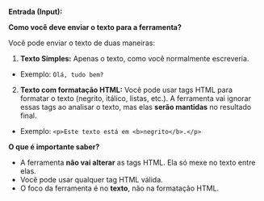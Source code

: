 **Entrada (Input):**

**Como você deve enviar o texto para a ferramenta?**

Você pode enviar o texto de duas maneiras:

1. **Texto Simples:** Apenas o texto, como você normalmente escreveria.

- Exemplo: `Olá, tudo bem?`

2. **Texto com formatação HTML:** Você pode usar tags HTML para formatar o texto (negrito, itálico, listas, etc.). A ferramenta vai ignorar essas tags ao analisar o texto, mas elas **serão mantidas** no resultado final.

- Exemplo: `<p>Este texto está em <b>negrito</b>.</p>`

**O que é importante saber?**

- A ferramenta **não vai alterar** as tags HTML. Ela só mexe no texto entre elas.
- Você pode usar qualquer tag HTML válida.
- O foco da ferramenta é no **texto**, não na formatação HTML.
